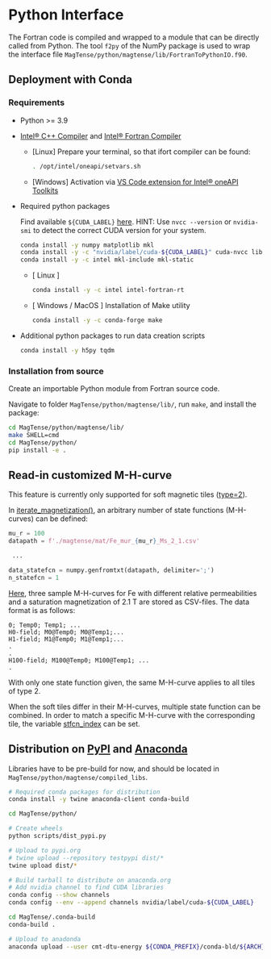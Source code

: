 # Python Interface

The Fortran code is compiled and wrapped to a module that can be directly called from Python.
The tool `f2py` of the NumPy package is used to wrap the interface file `MagTense/python/magtense/lib/FortranToPythonIO.f90`.

## Deployment with Conda

### Requirements

- Python >= 3.9

- [Intel® C++ Compiler](https://www.intel.com/content/www/us/en/developer/articles/tool/oneapi-standalone-components.html#inpage-nav-6-undefined) and [Intel® Fortran Compiler](https://www.intel.com/content/www/us/en/developer/articles/tool/oneapi-standalone-components.html#fortran)

  - [Linux] Prepare your terminal, so that ifort compiler can be found:

    ```bash
    . /opt/intel/oneapi/setvars.sh
    ```

  - [Windows] Activation via [VS Code extension for Intel® oneAPI Toolkits](https://github.com/intel/vscode-oneapi-environment-configurator)

- Required python packages

  Find available `${CUDA_LABEL}` [here](https://anaconda.org/nvidia/cuda).
  HINT: Use `nvcc --version` or `nvidia-smi` to detect the correct CUDA version for your system.

  ```bash
  conda install -y numpy matplotlib mkl 
  conda install -y -c "nvidia/label/cuda-${CUDA_LABEL}" cuda-nvcc libcusparse-dev libcublas-dev cuda-cudart-dev
  conda install -y -c intel mkl-include mkl-static
  ```

  - [ Linux ]

    ```bash
    conda install -y -c intel intel-fortran-rt
    ```

  - [ Windows / MacOS ] Installation of Make utility

    ```bash
    conda install -y -c conda-forge make
    ```

- Additional python packages to run data creation scripts

    ```bash
    conda install -y h5py tqdm
    ```

### Installation from source

Create an importable Python module from Fortran source code.

Navigate to folder `MagTense/python/magtense/lib/`, run `make`, and install the package:

```bash
cd MagTense/python/magtense/lib/
make SHELL=cmd
cd MagTense/python/
pip install -e .
```

## Read-in customized M-H-curve

This feature is currently only supported for soft magnetic tiles ([type=2](magtense/magtense.py#L49)).

In  [iterate_magnetization()](magtense/magtense.py#L611), an arbitrary number of state functions (M-H-curves) can be defined:

```python
mu_r = 100
datapath = f'./magtense/mat/Fe_mur_{mu_r}_Ms_2_1.csv'

 ...

data_statefcn = numpy.genfromtxt(datapath, delimiter=';')
n_statefcn = 1
```

[Here](magtense/mat), three sample M-H-curves for Fe with different relative permeabilities and a saturation magnetization of 2.1 T are stored as CSV-files. The data format is as follows:

```csv
0; Temp0; Temp1; ...
H0-field; M0@Temp0; M0@Temp1;...
H1-field; M1@Temp0; M1@Temp1;...
.
.
H100-field; M100@Temp0; M100@Temp1; ...
.
```

With only one state function given, the same M-H-curve applies to all tiles of type 2.

When the soft tiles differ in their M-H-curves, multiple state function can be combined. In order to match a specific M-H-curve with the corresponding tile, the variable [stfcn_index](magtense/magtense.py#L54) can be set.

## Distribution on [PyPI](https://pypi.org/project/magtense/) and [Anaconda](https://anaconda.org/cmt-dtu-energy/magtense)

Libraries have to be pre-build for now, and should be located in `MagTense/python/magtense/compiled_libs`.

```bash
# Required conda packages for distribution
conda install -y twine anaconda-client conda-build 

cd MagTense/python/

# Create wheels
python scripts/dist_pypi.py

# Upload to pypi.org
# twine upload --repository testpypi dist/*
twine upload dist/*

# Build tarball to distribute on anaconda.org
# Add nvidia channel to find CUDA libraries
conda config --show channels
conda config --env --append channels nvidia/label/cuda-${CUDA_LABEL}

cd MagTense/.conda-build
conda-build .

# Upload to anadonda
anaconda upload --user cmt-dtu-energy ${CONDA_PREFIX}/conda-bld/${ARCH}/magtense-${MT_VERSION}-py${PY}_cuda${CUDA_VERSION}.tar.bz2
```
